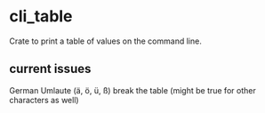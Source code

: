 # cli_table
Crate to print a table of values on the command line.

## current issues
German Umlaute (ä, ö, ü, ß) break the table (might be true for other characters as well)